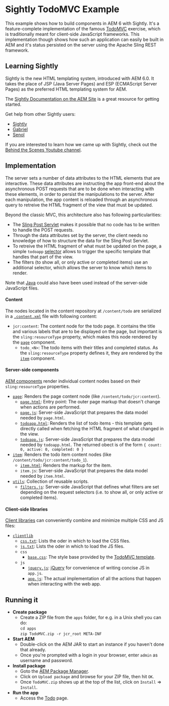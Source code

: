 # Sightly TodoMVC Example

This example shows how to build components in AEM 6 with Sightly. It's a feature-complete implementation of the famous [TodoMVC](http://todomvc.com) exercise, which is traditionally meant for client-side JavaScript frameworks. This implementation though shows how such an application can easily be built in AEM and it's status persisted on the server using the Apache Sling REST framework.

## Learning Sightly

Sightly is the new HTML templating system, introduced with AEM 6.0. It takes the place of JSP (Java Server Pages) and ESP (ECMAScript Server Pages) as the preferred HTML templating system for AEM.

The [Sightly Documentation on the AEM Site](http://docs.adobe.com/docs/en/aem/6-0/develop/sightly.html) is a great resource for getting started.

Get help from other Sightly users:

* [Sightly](https://twitter.com/sightlyio)
* [Gabriel](https://twitter.com/gabrielwalt)
* [Senol](https://twitter.com/thelabertasch)

If you are interested to learn how we came up with Sightly, check out the [Behind the Scenes Youtube channel](https://www.youtube.com/playlist?list=PLkBe8kbE_7-xeo5uNJVE4uZXRpOpCA0J8).

## Implementation

The server sets a number of data attributes to the HTML elements that are interactive. These data attributes are instructing the app front-end about the asynchronous POST requests that are to be done when interacting with these elements, in order to persist the manipulations to the server. After each manipulation, the app content is reloaded through an asynchronous query to retreive the HTML fragment of the view that must be updated.

Beyond the classic MVC, this architecture also has following particularities:

* The [Sling Post Servlet](http://sling.apache.org/documentation/bundles/manipulating-content-the-slingpostservlet-servlets-post.html) makes it possible that no code has to be written to handle the POST requests.
* Through the data attributes set by the server, the client needs no knowledge of how to structure the data for the Sling Post Servlet.
* To retreive the HTML fragment of what must be updated on the page, a simple `todoapp` [selector](http://sling.apache.org/documentation/the-sling-engine/url-decomposition.html) allows to trigger the specific template that handles that part of the view.
* The filters (to show all, or only active or completed items) use an additional selector, which allows the server to know which items to render.

Note that [Java](http://docs.adobe.com/docs/en/aem/6-0/develop/sightly/use-api-in-java.html) could also have been used instead of the server-side JavaScript files.

#### Content

The nodes located in the content repository at `/content/todo` are serialized in a [`.content.xml`](app/jcr_root/content/todo/.content.xml) file with following content:

* `jcr:content`: The content node for the todo page. It contains the title and various labels that are to be displayed on the page, but important is the `sling:resourceType` property, which makes this node rendered by the [`page`](app/jcr_root/apps/todo/components/page) component.
  * `todo_<N>`: The todo items with their titles and completed status. As the `sling:resourceType` property defines it, they are rendered by the [`item`](app/jcr_root/apps/todo/components/item) component.

#### Server-side components

[AEM components](http://dev.day.com/docs/en/cq/current/developing/components.html) render individual content nodes based on their `sling:resourceType` properties.

* [`page`](app/jcr_root/apps/todo/components/page): Renders the page content node (like `/content/todo/jcr:content`).
  * [`page.html`](app/jcr_root/apps/todo/components/page/page.html): Entry point: The outer page markup that doesn't change when actions are performed.
  * [`page.js`](app/jcr_root/apps/todo/components/page/page.js): Server-side JavaScript that prepares the data model needed by `page.html`.
  * [`todoapp.html`](app/jcr_root/apps/todo/components/page/todoapp.html): Renders the list of todo items - this template gets directly called when fetching the HTML fragment of what changed in the view.
  * [`todoapp.js`](app/jcr_root/apps/todo/components/page/todoapp.js): Server-side JavaScript that prepares the data model needed by `todoapp.html`.
    The returned obect is of the form `{ count: 0, active: 0, completed: 0 }`
* [`item`](app/jcr_root/apps/todo/components/item): Renders the todo item content nodes (like `/content/todo/jcr:content/todo_1`).
  * [`item.html`](app/jcr_root/apps/todo/components/item/item.html): Renders the markup for the item.
  * `item.js`: Server-side JavaScript that prepares the data model needed by `item.html`.
* [`utils`](app/jcr_root/apps/todo/components/utils): Collection of reusable scripts.
  * [`filters.js`](app/jcr_root/apps/todo/components/utils/filters.js): Server-side JavaScript that defines what filters are set depending on the request selectors (i.e. to show all, or only active or completed items).

#### Client-side libraries

[Client libraries](http://dev.day.com/docs/en/cq/current/developing/clientlibs.html) can conveniently combine and minimize multiple CSS and JS files:

* [`clientlib`](app/jcr_root/etc/designs/todo/clientlib)
  * [`css.txt`](app/jcr_root/etc/designs/todo/clientlib/css.txt): Lists the oder in which to load the CSS files.
  * [`js.txt`](app/jcr_root/etc/designs/todo/clientlib/js.txt): Lists the oder in which to load the JS files.
  * `css`
    * [`base.css`](app/jcr_root/etc/designs/todo/clientlib/css/base.css): The style base provided by the [TodoMVC template](https://github.com/tastejs/todomvc/tree/gh-pages/template).
  * `js`
    * [`jquery.js`](app/jcr_root/etc/designs/todo/clientlib/js/jquery.js): [jQuery](http://jquery.com/) for convenience of writing concise JS in `app.js`.
    * [`app.js`](app/jcr_root/etc/designs/todo/clientlib/js/app.js): The actual implementation of all the actions that happen when interacting with the web app.

## Running it

* **Create package**
  * Create a ZIP file from the `apps` folder, for e.g. in a Unix shell you can do:  
    `cd apps`  
    `zip TodoMVC.zip -r jcr_root META-INF`
* **Start AEM**
  * Double-click on the AEM JAR to start an instance if you haven't done that already.
  * Once you're prompted with a login in your browser, enter `admin` as username and password.
* **Install package**
  * Goto the [AEM Package Manager](http://localhost:4502/crx/packmgr/index.jsp).
  * Click on `Upload package` and browse for your ZIP file, then hit `OK`.
  * Once `TodoMVC.zip` shows up at the top of the list, click on `Install` => `Install`.
* **Run the app**
  * Access the [Todo](http://localhost:4502/content/todo.html) page.
